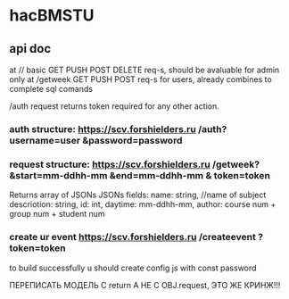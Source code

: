 # hacBMSTU

## api doc

at // basic GET PUSH POST DELETE req-s, should be avaluable for admin only
at /getweek GET PUSH POST req-s for users, already combines to complete sql comands

/auth request returns token required for any other action.

### auth structure: https://scv.forshielders.ru /auth? username=user &password=password

### request structure: https://scv.forshielders.ru /getweek? &start=mm-ddhh-mm &end=mm-ddhh-mm & token=token

Returns array of JSONs
JSONs fields: 
    name: string, //name of subject
    descriotion: string,
    id: int, 
    daytime: mm-ddhh-mm,
    author: course num + group num + student num

### create ur event https://scv.forshielders.ru /createevent ?token=token





to build successfully u should create config js with const password




ПЕРЕПИСАТЬ МОДЕЛЬ С return А НЕ С OBJ.request, ЭТО ЖЕ КРИНЖ!!!
